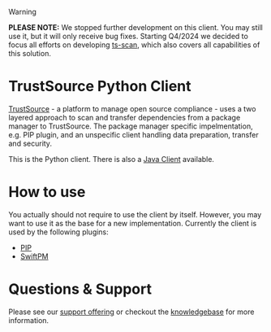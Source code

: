 > [!WARNING]
> **PLEASE NOTE:** We stopped further development on this client. You may still use it, but it will only receive bug fixes. Starting Q4/2024 we decided to focus all efforts on developing [ts-scan](https://github.com/trustsource/ts-scan), which also covers all capabilities of this solution. 

# TrustSource Python Client
[TrustSource](https://app.trustsource.io) - a platform to manage open source compliance - uses a two layered approach to scan and transfer dependencies from a package manager to TrustSource. The package manager specific impelmentation, e.g. PIP plugin, and an unspecific client handling data preparation, transfer and security.

This is the Python client. There is also a [Java Client](https://github.com/trustsource/ts-java-client) available.

# How to use
You actually should not require to use the client by itself. However, you may want to use it as the base for a new implementation. Currently the client is used by the following plugins:
  * [PIP](https://github.com/trustsource/ts-pip-plugin)
  * [SwiftPM](https://github.com/trustsource/ts-spm-plugin)

# Questions & Support
Please see our [support offering](https://www.trustsource.io/support) or checkout the [knowledgebase](https://support.trustsource.io) for more information.
